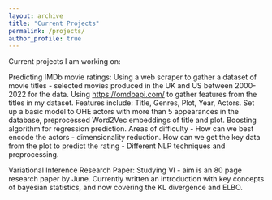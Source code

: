 ```yaml
---
layout: archive
title: "Current Projects"
permalink: /projects/
author_profile: true
---
```


Current projects I am working on:

Predicting IMDb movie ratings: Using a web scraper to gather a dataset of movie titles - selected movies produced in the UK and US between 2000-2022 for the data. Using https://omdbapi.com/ to gather features from the titles in my dataset.
Features include: Title, Genres, Plot, Year, Actors.
Set up a basic model to OHE actors with more than 5 appearances in the database, preprocessed Word2Vec embeddings of title and plot. Boosting algorithm for regression prediction.
Areas of difficulty - How can we best encode the actors - dimensionality reduction. How can we get the key data from the plot to predict the rating - Different NLP techniques and preprocessing.

Variational Inference Research Paper:
Studying VI - aim is an 80 page research paper by June. Currently written an introduction with key concepts of bayesian statistics, and now covering the KL divergence and ELBO.
